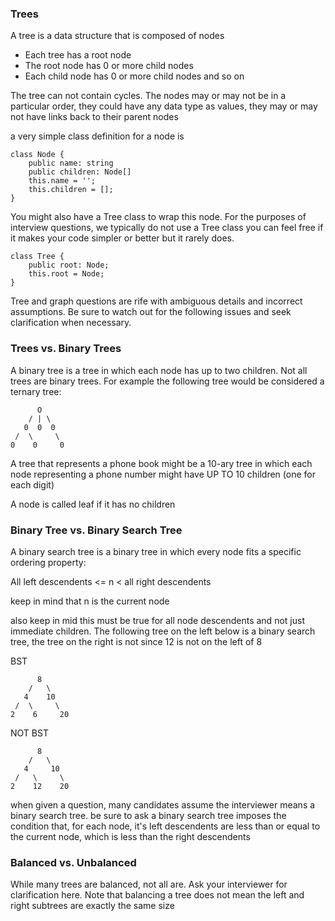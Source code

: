 ### Trees

A tree is a data structure that is composed of nodes

* Each tree has a root node
* The root node has 0 or more child nodes
* Each child node has 0 or more child nodes and so on

The tree can not contain cycles. The nodes may or may not be in a particular order, they could have any data type as values, they may or may not have links back to their parent nodes

a very simple class definition for a node is

```
class Node {
    public name: string
    public children: Node[]
    this.name = '';
    this.children = [];
}
```

You might also have a Tree class to wrap this node. For the purposes of interview questions, we typically do not use a Tree class you can feel free if it makes your code simpler or better but it rarely does.

```
class Tree {
    public root: Node;
    this.root = Node;
}
```

Tree and graph questions are rife with ambiguous details and incorrect assumptions. Be sure to watch out for the following issues and seek clarification when necessary.

### Trees vs. Binary Trees

A binary tree is a tree in which each node has up to two children. Not all trees are binary trees. For example the following tree would be considered a ternary tree:

```
      O
    / | \
   0  0  0
 /  \     \
0    0     0
```

A tree that represents a phone book might be a 10-ary tree in which each node representing a phone number might have UP TO 10 children (one for each digit)

A node is called  leaf if it has no children

### Binary Tree vs. Binary Search Tree

A binary search tree is a binary tree in which every node fits a specific ordering property:

All left descendents <= n < all right descendents 

keep in mind that n is the current node

also keep in mid this must be true for all node descendents and not just immediate children. The following tree on the left below is a binary search tree, the tree on the right is not since 12 is not on the left of 8

BST
```
      8
    /   \
   4    10
 /  \     \
2    6     20
```

NOT BST
```
      8
    /   \
   4     10
 /   \     \
2    12    20
```

when given a question, many candidates assume the interviewer means a binary search tree. be sure to ask a binary search tree imposes the condition that, for each node, it's left descendents are less than or equal to the current node, which is less than the right descendents

### Balanced vs. Unbalanced

While many trees are balanced, not all are. Ask your interviewer for clarification here. Note that balancing a tree does not mean the left and right subtrees are exactly the same size



